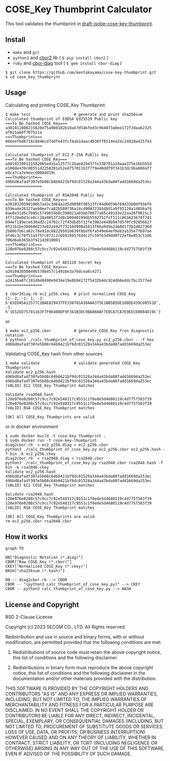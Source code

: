 # COSE_Key Thumbprint Calculator
This tool validates the thumbprint in [draft-isobe-cose-key-thumbprint](https://datatracker.ietf.org/doc/html/draft-isobe-cose-key-thumbprint).

## Install
- `make` and `git`
- `python3` and [cbor2](https://pypi.org/project/cbor2/) lib ( `$ pip install cbor2` )
- `ruby` and [cbor-diag](https://rubygems.org/gems/cbor-diag/) tool ( `$ gem install cbor-diag` )

```
$ git clone https://github.com/kentakayama/cose-key-thumbprint.git
$ cd cose_key_thumbprint
```

## Usage
Calculating and printing COSE_Key Thumbprint:
```
$ make test                   # generate and print sha256sum
Calculated thumbprint of EdDSA Ed25519 Public key
===To Be hashed COSE_Key===
a301012006215820d75a980182b10ab7d54bfed3c964073a0ee172f3daa62325
af021a68f707511a
===Thumbprint===
866eefbd6718c8846cd7ddfe43fc74ab1daac4538ff8514ea2ec2d410a415743
================

Calculated thumbprint of EC2 P-256 Public key
===To Be hashed COSE_Key===
a40102200121582065eda5a12577c2bae829437fe338701a10aaa375e1bb5b5d
e108de439c08551d2258201e52ed75701163f7f9e40ddf9f341b3dc9ba860af7
e0ca7ca7e9eecd0084d19c
===Thumbprint===
496bd8afadf307e5b08c64b0421bf9dc01528a344a43bda88fadd1669da253ec
================

Calculated thumbprint of RSA2048 Public key
===To Be hashed COSE_Key===
a3010320590100b7a43c3d64a2d5d9098fd8533fc84d60596f69d33b0df956f6
659ea4e26127aeb0ee7ca82b580f36a14c4904723b5db91a9f93124a1d856af4
8ae8e31d5c7b05c5749654b8c390021a03eb70077a65c491d3e22aa26f9015c3
4ff128e0d3ce8cc28a9053f2d8cb0940199db5592752fcf111c861623678f741
094ef189ece630ad2c24702c72f43dbd5f12fe3902e448b947d570fc92056627
0f21b1be36060d233e02a592f73210d998a5813f86a949a2a60d17382d02736d
2b80b7b6ca62c78e91dc88229501b639f8bdf6fa549e64ef8eb3a535e7f697ae
4f46c3c70f51a5f5fc8f2c2c6b9289576ddc2fc59f63d9dd9f22ef8e053c5186
706d6ab365b3f92143010001
===Thumbprint===
120e976e0208c57c9cc7c92e548317c9551c1f0ede5d4680119c4d7757503f39
================

Calculated thumbprint of AES128 Secret key
===To Be hashed COSE_Key===
a201042050849b5786457c1491be3a76dcea6c4271
===Thumbprint===
a2415ba0fc101d948490e9434e19e8b94172f5432b4dc924db6eddcfbc2577ed
================

$ cbor2diag.rb ec2_p256.ckey  # print normalized COSE_Key
{1: 2, -1: 1, -2: h'65EDA5A12577C2BAE829437FE338701A10AAA375E1BB5B5DE108DE439C08551D', -3: h'1E52ED75701163F7F9E40DDF9F341B3DC9BA860AF7E0CA7CA7E9EECD0084D19C'}
```
or
```
$ make ec2_p256.cbor          # generate COSE_Key fron diagnostic notation
$ python3 ./calc_thumbprint_of_cose_key.py ec2_p256.cbor - -f hex
496bd8afadf307e5b08c64b0421bf9dc01528a344a43bda88fadd1669da253ec
```

Validating COSE_Key hash from other sources
```
$ make validate               # validate generated COSE_Key Thumbprints
Validate ec2_p256.hash
496bd8afadf307e5b08c64b0421bf9dc01528a344a43bda88fadd1669da253ec
496bd8afadf307e5b08c64b0421bf9dc01528a344a43bda88fadd1669da253ec
[VALID] EC2 COSE_Key Thumbprint matches

Validate rsa2048.hash
120e976e0208c57c9cc7c92e548317c9551c1f0ede5d4680119c4d7757503f39
120e976e0208c57c9cc7c92e548317c9551c1f0ede5d4680119c4d7757503f39
[VALID] RSA COSE_Key Thumbprint matches

[OK] All COSE_Key Thumbprints are valid
```
or in docker environment
```
$ sudo docker build -t cose-key-thumbprint .
$ sudo docker run -t cose-key-thumbprint
diag2cbor.rb  < ec2_p256.diag > ec2_p256.cbor
python3 ./calc_thumbprint_of_cose_key.py ec2_p256.cbor ec2_p256.hash -f bin -k ec2_p256.ckey
diag2cbor.rb  < rsa2048.diag > rsa2048.cbor
python3 ./calc_thumbprint_of_cose_key.py rsa2048.cbor rsa2048.hash -f bin -k rsa2048.ckey
Validate ec2_p256.hash
496bd8afadf307e5b08c64b0421bf9dc01528a344a43bda88fadd1669da253ec
496bd8afadf307e5b08c64b0421bf9dc01528a344a43bda88fadd1669da253ec
[VALID] EC2 COSE_Key Thumbprint matches

Validate rsa2048.hash
120e976e0208c57c9cc7c92e548317c9551c1f0ede5d4680119c4d7757503f39
120e976e0208c57c9cc7c92e548317c9551c1f0ede5d4680119c4d7757503f39
[VALID] RSA COSE_Key Thumbprint matches

[OK] All COSE_Key Thumbprints are valid
rm ec2_p256.cbor rsa2048.cbor
```

## How it works
```mermaid
graph TD

DN["Diagnostic Notation (*.diag)"]
CBOR["Raw COSE_Key (*.cbor)"]
CKEY["Normalized COSE_Key (*.ckey)"]
HASH["sha256sum (*.hash)"]

DN -- diag2cbor.rb --> CBOR
CBOR -- "(python3 calc_thumbprint_of_cose_key.py)" --> CKEY
CBOR -- python3 calc_thumbprint_of_cose_key.py --> HASH
```

## License and Copyright
BSD 2-Clause License

Copyright (c) 2023 SECOM CO., LTD. All Rights reserved.

Redistribution and use in source and binary forms, with or without
modification, are permitted provided that the following conditions are met:

1. Redistributions of source code must retain the above copyright notice, this
   list of conditions and the following disclaimer.

2. Redistributions in binary form must reproduce the above copyright notice,
   this list of conditions and the following disclaimer in the documentation
   and/or other materials provided with the distribution.

THIS SOFTWARE IS PROVIDED BY THE COPYRIGHT HOLDERS AND CONTRIBUTORS "AS IS"
AND ANY EXPRESS OR IMPLIED WARRANTIES, INCLUDING, BUT NOT LIMITED TO, THE
IMPLIED WARRANTIES OF MERCHANTABILITY AND FITNESS FOR A PARTICULAR PURPOSE ARE
DISCLAIMED. IN NO EVENT SHALL THE COPYRIGHT HOLDER OR CONTRIBUTORS BE LIABLE
FOR ANY DIRECT, INDIRECT, INCIDENTAL, SPECIAL, EXEMPLARY, OR CONSEQUENTIAL
DAMAGES (INCLUDING, BUT NOT LIMITED TO, PROCUREMENT OF SUBSTITUTE GOODS OR
SERVICES; LOSS OF USE, DATA, OR PROFITS; OR BUSINESS INTERRUPTION) HOWEVER
CAUSED AND ON ANY THEORY OF LIABILITY, WHETHER IN CONTRACT, STRICT LIABILITY,
OR TORT (INCLUDING NEGLIGENCE OR OTHERWISE) ARISING IN ANY WAY OUT OF THE USE
OF THIS SOFTWARE, EVEN IF ADVISED OF THE POSSIBILITY OF SUCH DAMAGE.
